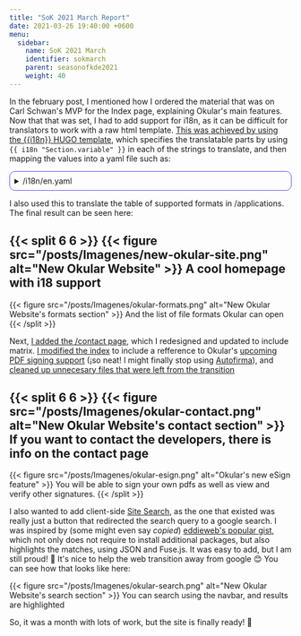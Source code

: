 ```yaml
---
title: "SoK 2021 March Report"
date: 2021-03-26 19:40:00 +0600
menu:
  sidebar:
    name: SoK 2021 March
    identifier: sokmarch
    parent: seasonofkde2021
    weight: 40
---
```


In the february post, I mentioned how I ordered the material that was on Carl Schwan's MVP for the Index page, explaining Okular's main features. Now that that was set, I had to add support for i18n, as it can be difficult for translators to work with a raw html template. [This was achieved by using the {{i18n}} HUGO template](https://invent.kde.org/carlschwan/okular-kde-org/-/commit/a042f38d0fe1d781860a0056721e66349393b997), which specifies the translatable parts by using `{{ i18n "Section.variable" }}` in each of the strings to translate, and then mapping the values into a yaml file such as:

<details>
<summary>/i18n/en.yaml</summary>
{{< highlight yaml >}}
#Name of the translatable section
Section.variable:
    other: "English translation for variable"
Section.othervariable:
    other: "English translation for othervariable"
Section.yetanothervariable:
    other: "English translation for yetanothervariable"
{{< /highlight >}}
</details>

I also used this to translate the table of supported formats in /applications. The final result can be seen here:

{{< split 6 6 >}}
{{< figure src="/posts/Imagenes/new-okular-site.png" alt="New Okular Website" >}}
A cool homepage with i18 support
---
{{< figure src="/posts/Imagenes/okular-formats.png" alt="New Okular Website's formats section" >}}
And the list of file formats Okular can open
{{< /split >}}

Next, [I added the /contact page](https://invent.kde.org/carlschwan/okular-kde-org/-/commit/0e7989a171c36f2d7d0b32332a43a490a27ccf59), which I redesigned and updated to include matrix. [I modified the index](https://invent.kde.org/carlschwan/okular-kde-org/-/commit/1795c0da36113ee0219a69d66bfce1595218f94c) to include a refference to Okular's [upcoming PDF signing support](https://invent.kde.org/graphics/okular/-/merge_requests/296) (¡so neat! I might finally stop using [Autofirma](https://github.com/ctt-gob-es/clienteafirma)), and [cleaned up unnecesary files that were left from the transition](https://invent.kde.org/carlschwan/okular-kde-org/-/commit/9cab0470f744252ecff9ef9721f71de084167dfb)

{{< split 6 6 >}}
{{< figure src="/posts/Imagenes/okular-contact.png" alt="New Okular Website's contact section" >}}
If you want to contact the developers, there is info on the contact page
---
{{< figure src="/posts/Imagenes/okular-esign.png" alt="Okular's new eSign feature" >}}
You will be able to sign your own pdfs as well as view and verify other signatures.
{{< /split >}}

I also wanted to add client-side [Site Search](https://invent.kde.org/carlschwan/okular-kde-org/-/commit/05ce2a78d2b77d4e4e4e19e64a7e3601856095bf), as the one that existed was really just a button that redirected the search query to a google search. I was inspired by (some might even say *copied*) [eddieweb's popular gist](https://gist.github.com/eddiewebb/735feb48f50f0ddd65ae5606a1cb41ae), which not only does not require to install additional packages, but also highlights the matches, using JSON and Fuse.js. It was easy to add, but I am still proud! 🤩 It's nice to help the web transition away from google 😊 You can see how that looks like here:

{{< figure src="/posts/Imagenes/okular-search.png" alt="New Okular Website's search section" >}}
You can search using the navbar, and results are highlighted

So, it was a month with lots of work, but the site is finally ready! 🥳

<style>
details {
    border: 1px solid #5850ec;
    border-radius: 10px;
    padding: .5rem .5rem 0;
}

summary {
    margin: -.5rem -.5rem 0;
    padding: .5rem;
}

summary:hover {
    font-weight: bold;
}

details[open] {
    padding: .5rem;
}

details[open] summary {
    border-bottom: 1px solid #aaa;
    margin-bottom: .5rem;
    font-weight: bold;
}
</style>
